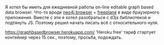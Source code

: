 
Я хотел бы иметь для ежедневной работы on-line editable graph based data browser. Что-то вроде <a href='https://neo4j.com/developer/guide-neo4j-browser/'>neo4j browser</a> + <a href = 'https://www.freeplane.org/wiki/index.php/Main_Page'>freeplane<a> в виде браузерного приложения. Вместе с эти я хотел разобраться с d3js библиотекой и подтянуть JS. Поэтому решил начать писать всё с относительного нуля.

https://graphbasedbrowser.herokuapp.com/
'Heroku free' тариф стартует контейнер через 15 сек., поэтому, просьба, подождать. 
